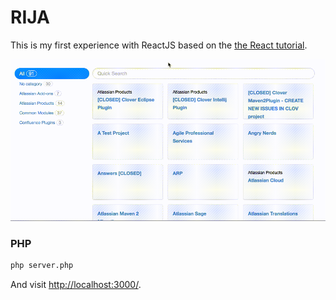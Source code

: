 # RIJA

This is my first experience with ReactJS based on the [the React tutorial](http://facebook.github.io/react/docs/tutorial.html).

<img src="https://raw.githubusercontent.com/chuhlomin/rija/master/images/rija_projects.gif" alt="Demo">

### PHP
```sh
php server.php
```

And visit <http://localhost:3000/>.
